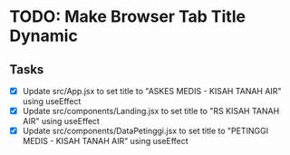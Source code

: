 # TODO: Make Browser Tab Title Dynamic

## Tasks

- [x] Update src/App.jsx to set title to "ASKES MEDIS - KISAH TANAH AIR" using useEffect
- [x] Update src/components/Landing.jsx to set title to "RS KISAH TANAH AIR" using useEffect
- [x] Update src/components/DataPetinggi.jsx to set title to "PETINGGI MEDIS - KISAH TANAH AIR" using useEffect
